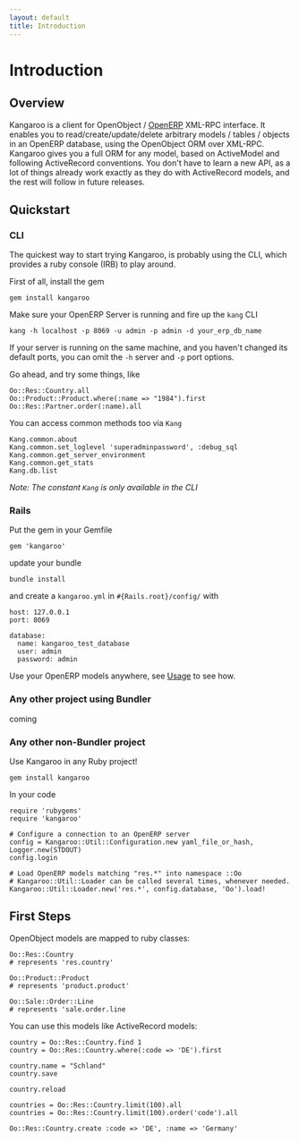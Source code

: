 ```yaml
---
layout: default
title: Introduction
---
```


Introduction
============

Overview
--------

Kangaroo is a client for OpenObject / [OpenERP](http://www.openerp.com) XML-RPC interface. It enables you to read/create/update/delete arbitrary models / tables / objects in an OpenERP database, using the OpenObject ORM over XML-RPC. Kangaroo gives you a full ORM for any model, based on ActiveModel and following ActiveRecord conventions. You don't have to learn a new API, as a lot of things already work
exactly as they do with ActiveRecord models, and the rest will follow in future releases.

Quickstart
----------

### CLI

The quickest way to start trying Kangaroo, is probably using the CLI, which provides a ruby console (IRB) to play around.  

First of all, install the gem

    gem install kangaroo
    
Make sure your OpenERP Server is running and fire up the `kang` CLI

    kang -h localhost -p 8069 -u admin -p admin -d your_erp_db_name
    
If your server is running on the same machine, and you haven't changed its default ports, you can omit the `-h` server and `-p` port options.

Go ahead, and try some things, like

    Oo::Res::Country.all
    Oo::Product::Product.where(:name => "1984").first
    Oo::Res::Partner.order(:name).all
    
You can access common methods too via `Kang`

    Kang.common.about
    Kang.common.set_loglevel 'superadminpassword', :debug_sql
    Kang.common.get_server_environment
    Kang.common.get_stats
    Kang.db.list
    
*Note: The constant `Kang` is only available in the CLI*

### Rails

Put the gem in your Gemfile

    gem 'kangaroo'
    
update your bundle

    bundle install
    
and create a `kangaroo.yml` in `#{Rails.root}/config/` with

    host: 127.0.0.1
    port: 8069

    database:
      name: kangaroo_test_database
      user: admin
      password: admin
      
Use your OpenERP models anywhere, see [Usage](/usage.html) to see how.
      
### Any other project using Bundler

coming

### Any other non-Bundler project

Use Kangaroo in any Ruby project!

    gem install kangaroo
    
In your code

    require 'rubygems'
    require 'kangaroo'
    
    # Configure a connection to an OpenERP server
    config = Kangaroo::Util::Configuration.new yaml_file_or_hash, Logger.new(STDOUT)
    config.login
  
    # Load OpenERP models matching "res.*" into namespace ::Oo
    # Kangaroo::Util::Loader can be called several times, whenever needed.
    Kangaroo::Util::Loader.new('res.*', config.database, 'Oo').load!
    
First Steps
-----------

OpenObject models are mapped to ruby classes:

    Oo::Res::Country
    # represents 'res.country'
    
    Oo::Product::Product
    # represents 'product.product'
    
    Oo::Sale::Order::Line
    # represents 'sale.order.line
    
You can use this models like ActiveRecord models:

    country = Oo::Res::Country.find 1
    country = Oo::Res::Country.where(:code => 'DE').first
    
    country.name = "Schland"
    country.save
    
    country.reload
    
    countries = Oo::Res::Country.limit(100).all
    countries = Oo::Res::Country.limit(100).order('code').all
    
    Oo::Res::Country.create :code => 'DE', :name => 'Germany'